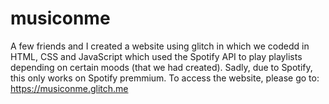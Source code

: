# musiconme
A few friends and I created a website using glitch in which we codedd in HTML, CSS and JavaScript which used the Spotify API to play playlists depending on certain moods (that we had created). Sadly, due to Spotify, this only works on Spotify premmium. 
To access the website, please go to: https://musiconme.glitch.me
